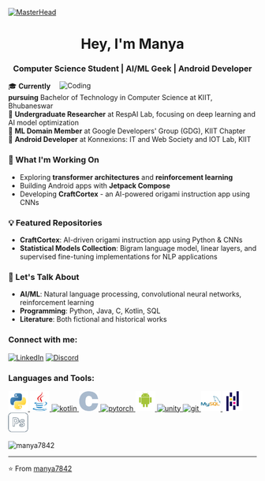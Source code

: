 [![MasterHead](https://64.media.tumblr.com/68ff9eff3afa7fac802d591fb85dd2fe/66d812690fd3a611-90/s1280x1920/a3f2dc5aa39bbd9c29ba00cddb8f28d2c7023ec8.png)](https://github.com/manya7842)

<h1 align="center">Hey, I'm Manya</h1>
<h3 align="center">Computer Science Student | AI/ML Geek | Android Developer</h3>

<img align="right" alt="Coding" width="400" src="https://i.pinimg.com/736x/7f/15/da/7f15da5e8691e2bb7c19a0261341b269.jpg">

🎓 **Currently pursuing** Bachelor of Technology in Computer Science at KIIT, Bhubaneswar  
🔬 **Undergraduate Researcher** at RespAI Lab, focusing on deep learning and AI model optimization  
🤖 **ML Domain Member** at Google Developers' Group (GDG), KIIT Chapter  
📱 **Android Developer** at Konnexions: IT and Web Society and IOT Lab, KIIT

### 🚀 What I'm Working On
-  Exploring **transformer architectures** and **reinforcement learning**
-  Building Android apps with **Jetpack Compose**
-  Developing **CraftCortex** - an AI-powered origami instruction app using CNNs

### 💡 Featured Repositories
- **CraftCortex**: AI-driven origami instruction app using Python & CNNs
- **Statistical Models Collection**: Bigram language model, linear layers, and supervised fine-tuning implementations for NLP applications

### 💬 Let's Talk About
- **AI/ML**: Natural language processing, convolutional neural networks, reinforcement learning
- **Programming**: Python, Java, C, Kotlin, SQL
- **Literature**: Both fictional and historical works

<h3 align="left">Connect with me:</h3>
<p align="left">
<a href="https://www.linkedin.com/in/manya-pandey" target="blank"><img align="center" src="https://raw.githubusercontent.com/rahuldkjain/github-profile-readme-generator/master/src/images/icons/Social/linked-in-alt.svg" alt="LinkedIn" height="30" width="40" /></a>
<a href="https://discord.gg/thechaoticbastard" target="blank"><img align="center" src="https://raw.githubusercontent.com/rahuldkjain/github-profile-readme-generator/master/src/images/icons/Social/discord.svg" alt="Discord" height="30" width="40" /></a>
</p>

<h3 align="left">Languages and Tools:</h3>
<p align="left">
<a href="https://www.python.org" target="_blank" rel="noreferrer"> <img src="https://raw.githubusercontent.com/devicons/devicon/master/icons/python/python-original.svg" alt="python" width="40" height="40"/> </a>
<a href="https://www.java.com" target="_blank" rel="noreferrer"> <img src="https://raw.githubusercontent.com/devicons/devicon/master/icons/java/java-original.svg" alt="java" width="40" height="40"/> </a>
<a href="https://kotlinlang.org" target="_blank" rel="noreferrer"> <img src="https://www.vectorlogo.zone/logos/kotlinlang/kotlinlang-icon.svg" alt="kotlin" width="40" height="40"/> </a>
<a href="https://www.cprogramming.com/" target="_blank" rel="noreferrer"> <img src="https://raw.githubusercontent.com/devicons/devicon/master/icons/c/c-original.svg" alt="c" width="40" height="40"/> </a>
<a href="https://pytorch.org/" target="_blank" rel="noreferrer"> <img src="https://www.vectorlogo.zone/logos/pytorch/pytorch-icon.svg" alt="pytorch" width="40" height="40"/> </a>
<a href="https://developer.android.com" target="_blank" rel="noreferrer"> <img src="https://raw.githubusercontent.com/devicons/devicon/master/icons/android/android-original-wordmark.svg" alt="android" width="40" height="40"/> </a>
<a href="https://unity.com/" target="_blank" rel="noreferrer"> <img src="https://www.vectorlogo.zone/logos/unity3d/unity3d-icon.svg" alt="unity" width="40" height="40"/> </a>
<a href="https://git-scm.com/" target="_blank" rel="noreferrer"> <img src="https://www.vectorlogo.zone/logos/git-scm/git-scm-icon.svg" alt="git" width="40" height="40"/> </a>
<a href="https://www.mysql.com/" target="_blank" rel="noreferrer"> <img src="https://raw.githubusercontent.com/devicons/devicon/master/icons/mysql/mysql-original-wordmark.svg" alt="mysql" width="40" height="40"/> </a>
<a href="https://pandas.pydata.org/" target="_blank" rel="noreferrer"> <img src="https://raw.githubusercontent.com/devicons/devicon/2ae2a900d2f041da66e950e4d48052658d850630/icons/pandas/pandas-original.svg" alt="pandas" width="40" height="40"/> </a>
<a href="https://www.photoshop.com/en" target="_blank" rel="noreferrer"> <img src="https://raw.githubusercontent.com/devicons/devicon/master/icons/photoshop/photoshop-line.svg" alt="photoshop" width="40" height="40"/> </a>
</p>

<p><img align="center" src="https://github-readme-streak-stats.herokuapp.com/?user=manya7842&" alt="manya7842" /></p>

---
⭐️ From [manya7842](https://github.com/manya7842)
